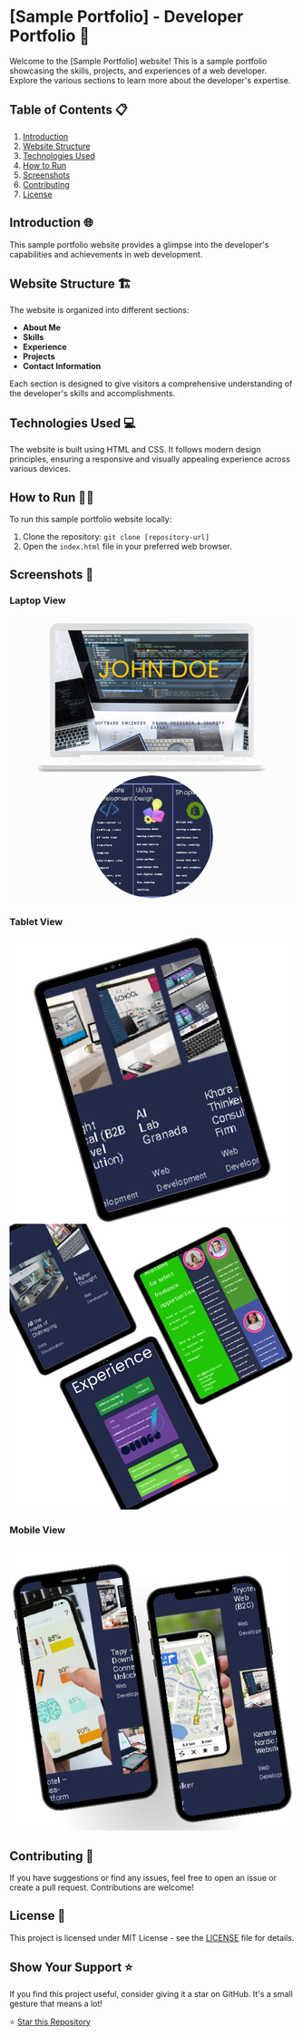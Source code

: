 # [Sample Portfolio] - Developer Portfolio 🚀

Welcome to the [Sample Portfolio] website! This is a sample portfolio showcasing the skills, projects, and experiences of a web developer. Explore the various sections to learn more about the developer's expertise.

## Table of Contents 📋

1. [Introduction](#introduction)
2. [Website Structure](#website-structure)
3. [Technologies Used](#technologies-used)
4. [How to Run](#how-to-run)
5. [Screenshots](#screenshots)
6. [Contributing](#contributing)
7. [License](#license)

## Introduction 🌐

This sample portfolio website provides a glimpse into the developer's capabilities and achievements in web development.

## Website Structure 🏗️

The website is organized into different sections:

- **About Me**
- **Skills**
- **Experience**
- **Projects**
- **Contact Information**

Each section is designed to give visitors a comprehensive understanding of the developer's skills and accomplishments.

## Technologies Used 💻

The website is built using HTML and CSS. It follows modern design principles, ensuring a responsive and visually appealing experience across various devices.

## How to Run 🏃‍♂️

To run this sample portfolio website locally:

1. Clone the repository: `git clone [repository-url]`
2. Open the `index.html` file in your preferred web browser.

## Screenshots 📸

### Laptop View
![Laptop View](assets/laptop.png)

### Tablet View
![Tablet View](assets/tablet.png)
![Tablet View](assets/tablet1.png)

### Mobile View
![Mobile View](assets/mobile.png)

## Contributing 🤝

If you have suggestions or find any issues, feel free to open an issue or create a pull request. Contributions are welcome!

## License 📄

This project is licensed under MIT License - see the [LICENSE](LICENSE) file for details.

## Show Your Support ⭐

If you find this project useful, consider giving it a star on GitHub. It's a small gesture that means a lot!

⭐ [Star this Repository](https://github.com/your-username/your-repository)
